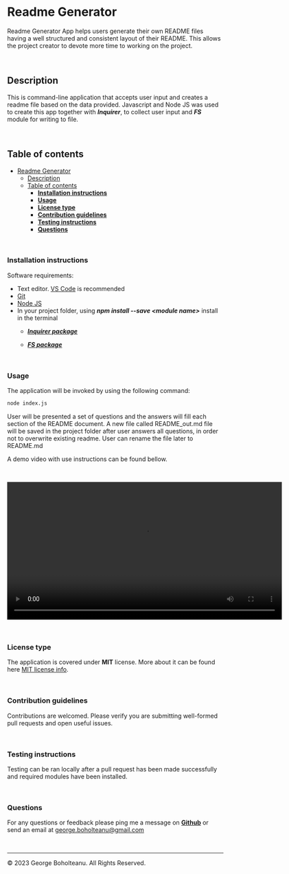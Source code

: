 # Readme Generator

Readme Generator App helps users generate their own README files having a well structured and consistent layout of their README. This allows the project creator to devote more time to working on the project.

&nbsp;

## Description

This is command-line application that accepts user input and creates a readme file based on the data provided. Javascript and Node JS was used to create this app together with ***Inquirer***, to collect user input and ***FS*** module for writing to file.

&nbsp;

## Table of contents

- [Readme Generator](#readme-generator)
  - [Description](#description)
  - [Table of contents](#table-of-contents)
    - [**Installation instructions**](#installation-instructions)
    - [**Usage**](#usage)
    - [**License type**](#license-type)
    - [**Contribution guidelines**](#contribution-guidelines)
    - [**Testing instructions**](#testing-instructions)
    - [**Questions**](#questions)

&nbsp;

### **Installation instructions**

Software requirements:

- Text editor. [VS Code](https://code.visualstudio.com/) is recommended
- [Git](https://git-scm.com/downloads)
- [Node JS](https://nodejs.org/en/download/)
- In your project folder, using ***npm install --save \<module name>***  install in the terminal  
  - ***[Inquirer package](https://www.npmjs.com/package/inquirer)***

  - ***[FS package](https://www.npmjs.com/package/fs)***

&nbsp;

### **Usage**

The application will be invoked by using the following command:

```bash
node index.js
```

User will be presented a set of questions and the answers will fill each section of the README document. A new file called README_out.md file will be saved in the project folder after user answers all questions, in order not to overwrite existing readme. User can rename the file later to README.md

A demo video with use instructions can be found bellow.

&nbsp;

<video src="https://user-images.githubusercontent.com/126239/151127893-5c98ba8d-c431-4a25-bb1f-e0b33645a2b6.mp4" width=640></video>

&nbsp;

### **License type**

  The application is covered under **MIT** license. More about it can be found here [MIT license info](https://opensource.org/license/mit/).

&nbsp;

### **Contribution guidelines**

Contributions are welcomed. Please verify you are submitting well-formed pull requests and open useful issues.

&nbsp;

### **Testing instructions**

Testing can be ran locally after a pull request has been made successfully and required modules have been installed.

&nbsp;

### **Questions**

For any questions or feedback please ping me a message on **[Github](https://github.com/georgeboholteanu)** or send an email at <george.boholteanu@gmail.com>

&nbsp;

---
© 2023 George Boholteanu. All Rights Reserved.
